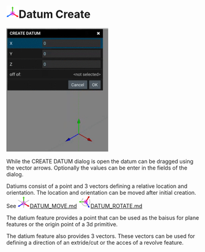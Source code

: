 # ![](../img/cad/datum32.png)Datum Create
![](img/create-datum.gif)

While the CREATE DATUM dialog is open the datum can be dragged using the vector arrows. Optionally the values can be enter in the fields of the dialog. 

Datiums consist of a point and 3 vectors defining a relative location and orientation. The location and orientation can be moved after initial creation. See ![](../img/cad/datum-move32.png)[DATUM_MOVE.md](DATUM_MOVE.md "DATUM_MOVE.md")
![](../img/cad/datum-rotate32.png)[DATUM_ROTATE.md](DATUM_ROTATE.md "DATUM_ROTATE.md")

The datium feature provides a point that can be used as the baisus for plane features or the origin point of a 3d primitive.

The datium feature also provides 3 vectors. These vectors can be used for defining a direction of an extride/cut or the acces of a revolve feature. 



